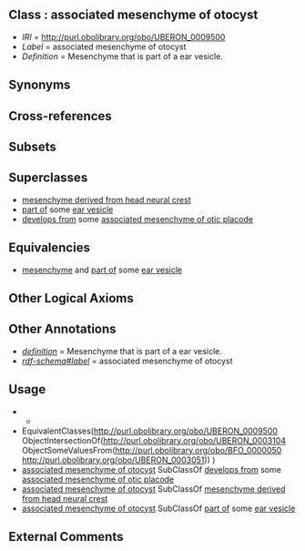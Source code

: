 
## Class : associated mesenchyme of otocyst

 * *IRI* = http://purl.obolibrary.org/obo/UBERON_0009500
 * *Label* = associated mesenchyme of otocyst
 * *Definition* = Mesenchyme that is part of a ear vesicle.

## Synonyms


## Cross-references


## Subsets


## Superclasses

 * [mesenchyme derived from head neural crest](../../UBERON/13/UBERON_0007213.md)
 * [part of](../../BFO/50/BFO_0000050.md) some [ear vesicle](../../UBERON/51/UBERON_0003051.md)
 * [develops from](../../RO/02/RO_0002202.md) some [associated mesenchyme of otic placode](../../UBERON/77/UBERON_0009477.md)

## Equivalencies

 * [mesenchyme](../../UBERON/04/UBERON_0003104.md) and [part of](../../BFO/50/BFO_0000050.md) some [ear vesicle](../../UBERON/51/UBERON_0003051.md)

## Other Logical Axioms


## Other Annotations

 * *[definition](../../IAO/15/IAO_0000115.md)* = Mesenchyme that is part of a ear vesicle.
 * *[rdf-schema#label](../../el/rdf-schema#label.md)* = associated mesenchyme of otocyst

## Usage

 * -
 * EquivalentClasses(<http://purl.obolibrary.org/obo/UBERON_0009500> ObjectIntersectionOf(<http://purl.obolibrary.org/obo/UBERON_0003104> ObjectSomeValuesFrom(<http://purl.obolibrary.org/obo/BFO_0000050> <http://purl.obolibrary.org/obo/UBERON_0003051>)) )
 * [associated mesenchyme of otocyst](../../UBERON/00/UBERON_0009500.md) SubClassOf [develops from](../../RO/02/RO_0002202.md) some [associated mesenchyme of otic placode](../../UBERON/77/UBERON_0009477.md)
 * [associated mesenchyme of otocyst](../../UBERON/00/UBERON_0009500.md) SubClassOf [mesenchyme derived from head neural crest](../../UBERON/13/UBERON_0007213.md)
 * [associated mesenchyme of otocyst](../../UBERON/00/UBERON_0009500.md) SubClassOf [part of](../../BFO/50/BFO_0000050.md) some [ear vesicle](../../UBERON/51/UBERON_0003051.md)

## External Comments

